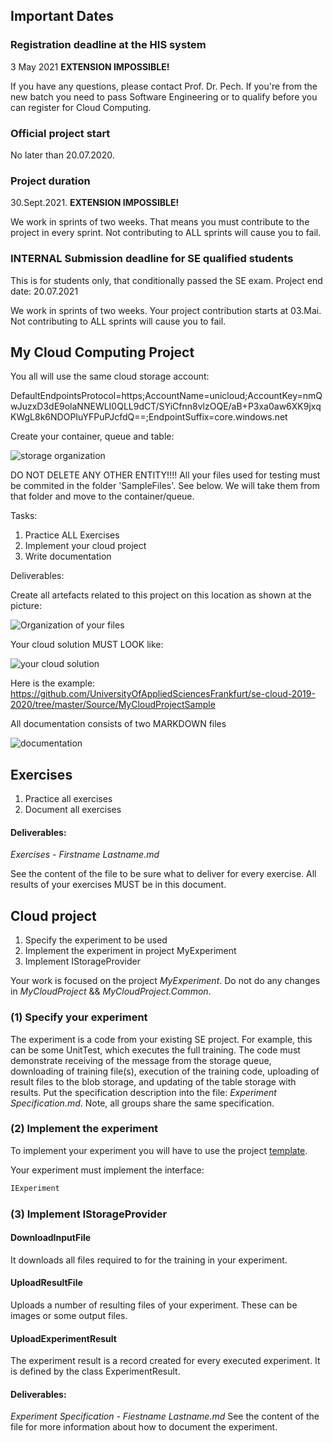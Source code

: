 
## Important Dates

### Registration deadline at the HIS system
3 May 2021 **EXTENSION IMPOSSIBLE!**

If you have any questions, please contact Prof. Dr. Pech.
If you're from the new batch you need to pass Software Engineering or to qualify before you can register for Cloud Computing. 

### Official project start 
No later than 20.07.2020.

### Project duration
30.Sept.2021. **EXTENSION IMPOSSIBLE!**

We work in sprints of two weeks. That means you must contribute to the project in every sprint. Not contributing to ALL sprints will cause you to fail.

### INTERNAL Submission deadline for SE qualified students
This is for students only, that conditionally passed the SE exam.
Project end date: 20.07.2021 

We work in sprints of two weeks. Your project contribution starts at 03.Mai. Not contributing to ALL sprints will cause you to fail.


## My Cloud Computing Project

You all will use the same cloud storage account:

DefaultEndpointsProtocol=https;AccountName=unicloud;AccountKey=nmQwJuzxD3dE9olaNNEWLI0QLL9dCT/SYiCfnn8vlzOQE/aB+P3xa0aw6XK9jxqKWgL8k6NDOPIuYFPuPJcfdQ==;EndpointSuffix=core.windows.net

Create your container, queue and table:

![storage organization](https://user-images.githubusercontent.com/1756871/87311747-f0a19200-c51f-11ea-805a-0a53dc646b82.png)

DO NOT DELETE ANY OTHER ENTITY!!!!
All your files used for testing must be commited in the folder 'SampleFiles'. See below. We will take them from that folder and move to the container/queue.

Tasks:

1. Practice ALL Exercises
2. Implement your cloud project
3. Write documentation

Deliverables:

Create all artefacts related to this project on this location as shown at the picture:

![Organization of your files](https://user-images.githubusercontent.com/1756871/87309588-1a0cee80-c51d-11ea-9406-2d42ec7614e9.png)

Your cloud solution MUST LOOK like:

![your cloud solution](https://user-images.githubusercontent.com/1756871/87311995-4aa25780-c520-11ea-893e-99a65dad0e36.png)

Here is the example: https://github.com/UniversityOfAppliedSciencesFrankfurt/se-cloud-2019-2020/tree/master/Source/MyCloudProjectSample

All documentation consists of two MARKDOWN files

![documentation](https://user-images.githubusercontent.com/1756871/87309918-85ef5700-c51d-11ea-8d4a-5f2446ebb55e.png)

## Exercises

1. Practice all exercises
2. Document all exercises

#### Deliverables:

*Exercises - Firstname Lastname.md*

See the content of the file to be sure what to deliver for every exercise. All results of your exercises MUST be in this document.

## Cloud project
1. Specify the experiment to be used
2. Implement the experiment in project MyExperiment
3. Implement IStorageProvider

Your work is focused on the project *MyExperiment*. Do not do any changes in *MyCloudProject* && *MyCloudProject.Common*.

### (1) Specify your experiment
The experiment is a code from your existing SE project. For example, this can be some UnitTest, which executes the full training. The code must demonstrate receiving of the message from the storage queue, downloading of training file(s), execution of the training code, uploading of result files to the blob storage, and updating of the table storage with results.
Put the specification description into the file: *Experiment Specification.md*. Note, all groups share the same specification.

### (2) Implement the experiment
To implement your experiment you will have to use the project [template](https://github.com/UniversityOfAppliedSciencesFrankfurt/se-cloud-2019-2020/blob/master/Source/MyCloudProjectSample/MyCloudProject.sln).

Your experiment must implement the interface:
~~~csharp
IExperiment
~~~ 

### (3) Implement IStorageProvider

#### DownloadInputFile
It downloads all files required to for the training in your experiment.

#### UploadResultFile
Uploads a number of resulting files of your experiment. These can be images or some output files.

#### UploadExperimentResult
The experiment result is a record created for every executed experiment. It is defined by the class ExperimentResult.

#### Deliverables:

*Experiment Specification - Fiestname Lastname.md*
See the content of the file for more information about how to document the experiment.

